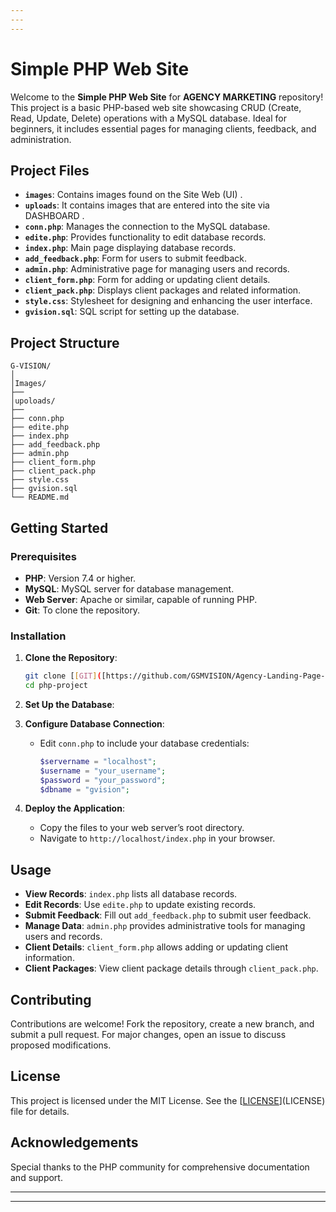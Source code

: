 ```yaml
---
---
---
```


# Simple PHP Web Site

Welcome to the **Simple PHP Web Site**  for **AGENCY MARKETING** repository! This project is a basic PHP-based web site showcasing CRUD (Create, Read, Update, Delete) operations with a MySQL database. Ideal for beginners, it includes essential pages for managing clients, feedback, and administration.

## Project Files

- **`images`**: Contains images found on the Site Web (UI) .
- **`uploads`**: It contains images that are entered into the site via DASHBOARD .
- **`conn.php`**: Manages the connection to the MySQL database.
- **`edite.php`**: Provides functionality to edit database records.
- **`index.php`**: Main page displaying database records.
- **`add_feedback.php`**: Form for users to submit feedback.
- **`admin.php`**: Administrative page for managing users and records.
- **`client_form.php`**: Form for adding or updating client details.
- **`client_pack.php`**: Displays client packages and related information.
- **`style.css`**: Stylesheet for designing and enhancing the user interface.
- **`gvision.sql`**:  SQL script for setting up the database.




## Project Structure

```
G-VISION/
│
│Images/
├──
│upoloads/
├──
├── conn.php
├── edite.php
├── index.php
├── add_feedback.php
├── admin.php
├── client_form.php
├── client_pack.php
├── style.css
├── gvision.sql
└── README.md

```

## Getting Started

### Prerequisites

- **PHP**: Version 7.4 or higher.
- **MySQL**: MySQL server for database management.
- **Web Server**: Apache or similar, capable of running PHP.
- **Git**: To clone the repository.

### Installation

1. **Clone the Repository**:
   ```bash
   git clone [[GIT]([https://github.com/GSMVISION/Agency-Landing-Page-/blob/main/LICENSE](https://github.com/GSMVISION/Agency-Landing-Page-.git))](GIT)
   cd php-project
   ```

2. **Set Up the Database**:
 
3. **Configure Database Connection**:
   - Edit `conn.php` to include your database credentials:
     ```php
     $servername = "localhost";
     $username = "your_username";
     $password = "your_password";
     $dbname = "gvision";
     ```

4. **Deploy the Application**:
   - Copy the files to your web server’s root directory.
   - Navigate to `http://localhost/index.php` in your browser.

## Usage

- **View Records**: `index.php` lists all database records.
- **Edit Records**: Use `edite.php` to update existing records.
- **Submit Feedback**: Fill out `add_feedback.php` to submit user feedback.
- **Manage Data**: `admin.php` provides administrative tools for managing users and records.
- **Client Details**: `client_form.php` allows adding or updating client information.
- **Client Packages**: View client package details through `client_pack.php`.

## Contributing

Contributions are welcome! Fork the repository, create a new branch, and submit a pull request. For major changes, open an issue to discuss proposed modifications.

## License

This project is licensed under the MIT License. See the [[LICENSE](https://github.com/GSMVISION/Agency-Landing-Page-/blob/main/LICENSE)](LICENSE) file for details.

## Acknowledgements

Special thanks to the PHP community for comprehensive documentation and support.

---
---
